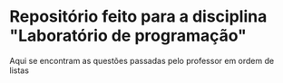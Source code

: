 
# Repositório feito para a disciplina "Laboratório de programação"

Aqui se encontram as questões passadas pelo professor em ordem de listas

